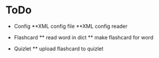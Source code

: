 # ToDo

* Config
**XML config file
**XML config reader

* Flashcard
** read word in dict
** make flashcard for word

* Quizlet
** upload flashcard to quizlet